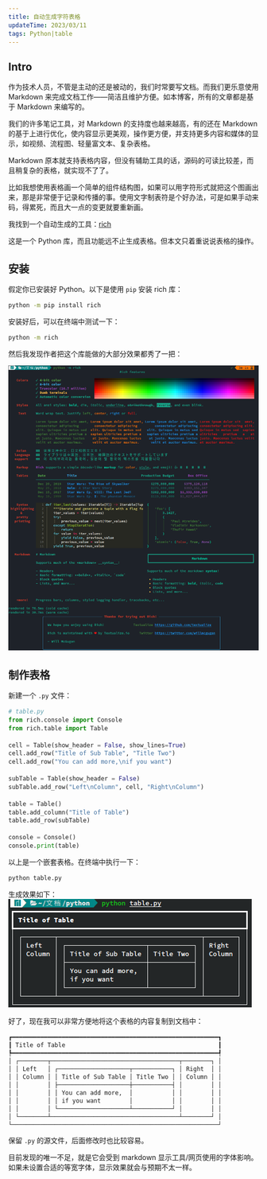 ```yaml
---
title: 自动生成字符表格
updateTime: 2023/03/11
tags: Python|table
---
```


## Intro
作为技术人员，不管是主动的还是被动的，我们时常要写文档。而我们更乐意使用 Markdown 来完成文档工作——简洁且维护方便。如本博客，所有的文章都是基于 Markdown 来编写的。

我们的许多笔记工具，对 Markdown 的支持度也越来越高，有的还在 Markdown 的基于上进行优化，使内容显示更美观，操作更方便，并支持更多内容和媒体的显示，如视频、流程图、轻量富文本、复杂表格。

Markdown 原本就支持表格内容，但没有辅助工具的话，源码的可读比较差，而且稍复杂的表格，就实现不了了。

比如我想使用表格画一个简单的组件结构图，如果可以用字符形式就把这个图画出来，那是非常便于记录和传播的事。使用文字制表符是个好办法，可是如果手动来码，得累死，而且大一点的变更就要重新画。

我找到一个自动生成的工具：[rich](https://github.com/Textualize/rich)

这是一个 Python 库，而且功能远不止生成表格。但本文只着重说说表格的操作。

## 安装
假定你已安装好 Python。以下是使用 `pip` 安装 rich 库：

```bash
python -m pip install rich
```

安装好后，可以在终端中测试一下：
```bash
python -m rich
```

然后我发现作者把这个库能做的大部分效果都秀了一把：

![screenshot](/assets/docs/python-rich.png)

## 制作表格
新建一个 `.py` 文件：

```python
# table.py
from rich.console import Console
from rich.table import Table

cell = Table(show_header = False, show_lines=True)
cell.add_row("Title of Sub Table", "Title Two")
cell.add_row("You can add more,\nif you want")

subTable = Table(show_header = False)
subTable.add_row("Left\nColumn", cell, "Right\nColumn")

table = Table()
table.add_column("Title of Table")
table.add_row(subTable)

console = Console()
console.print(table)
```

以上是一个嵌套表格。在终端中执行一下：

```bash
python table.py
```

生成效果如下：
![screenshot](/assets/docs/rich-table-eg.png)

好了，现在我可以非常方便地将这个表格的内容复制到文档中：

```vim
┏━━━━━━━━━━━━━━━━━━━━━━━━━━━━━━━━━━━━━━━━━━━━━━━━━━━━━━━━━━┓
┃ Title of Table                                           ┃
┡━━━━━━━━━━━━━━━━━━━━━━━━━━━━━━━━━━━━━━━━━━━━━━━━━━━━━━━━━━┩
│ ┌────────┬────────────────────────────────────┬────────┐ │
│ │ Left   │ ┌────────────────────┬───────────┐ │ Right  │ │
│ │ Column │ │ Title of Sub Table │ Title Two │ │ Column │ │
│ │        │ ├────────────────────┼───────────┤ │        │ │
│ │        │ │ You can add more,  │           │ │        │ │
│ │        │ │ if you want        │           │ │        │ │
│ │        │ └────────────────────┴───────────┘ │        │ │
│ └────────┴────────────────────────────────────┴────────┘ │
└──────────────────────────────────────────────────────────┘
```

保留 `.py` 的源文件，后面修改时也比较容易。

目前发现的唯一不足，就是它会受到 markdown 显示工具/网页使用的字体影响。如果未设置合适的等宽字体，显示效果就会与预期不太一样。
